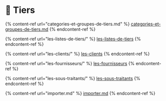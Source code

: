 # 🤝 Tiers

{% content-ref url="categories-et-groupes-de-tiers.md" %}
[categories-et-groupes-de-tiers.md](categories-et-groupes-de-tiers.md)
{% endcontent-ref %}

{% content-ref url="les-listes-de-tiers/" %}
[les-listes-de-tiers](les-listes-de-tiers/)
{% endcontent-ref %}

{% content-ref url="les-clients/" %}
[les-clients](les-clients/)
{% endcontent-ref %}

{% content-ref url="les-fournisseurs/" %}
[les-fournisseurs](les-fournisseurs/)
{% endcontent-ref %}

{% content-ref url="les-sous-traitants/" %}
[les-sous-traitants](les-sous-traitants/)
{% endcontent-ref %}

{% content-ref url="importer.md" %}
[importer.md](importer.md)
{% endcontent-ref %}
